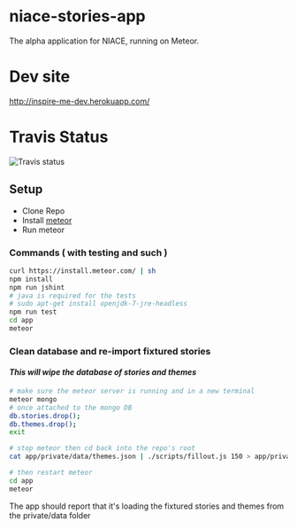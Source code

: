 niace-stories-app
=================

The alpha application for NIACE, running on Meteor.

# Dev site

http://inspire-me-dev.herokuapp.com/

# Travis Status
![Travis status](https://travis-ci.org/Heydon/niace-stories-app.svg)

## Setup

- Clone Repo
- Install [meteor](https://www.meteor.com/)
- Run meteor

### Commands ( with testing and such )
```bash
curl https://install.meteor.com/ | sh
npm install
npm run jshint
# java is required for the tests
# sudo apt-get install openjdk-7-jre-headless
npm run test
cd app
meteor
```

### Clean database and re-import fixtured stories
#### ***This will wipe the database of stories and themes***

```bash
# make sure the meteor server is running and in a new terminal
meteor mongo
# once attached to the mongo DB
db.stories.drop();
db.themes.drop();
exit

# stop meteor then cd back into the repo's root
cat app/private/data/themes.json | ./scripts/fillout.js 150 > app/private/data/stories.json

# then restart meteor
cd app
meteor
```

The app should report that it's loading the fixtured stories and themes from the private/data folder
